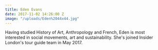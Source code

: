 ```yaml
---
title: Eden Evans
date: 2017-11-02 14:26:00 Z
image: "/uploads/Eden%2044x44.jpg"
---
```


Having studied History of Art, Anthropology and French, Eden is most interested in social movements, art and sustainability. She's joined Insider London's tour guide team in May 2017.